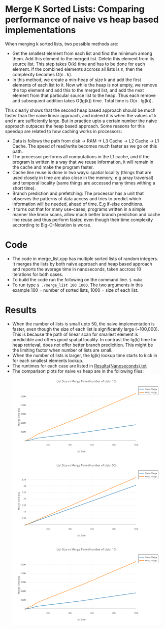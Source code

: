 # Merge K Sorted Lists: Comparing performance of naive vs heap based implementations
  When merging k sorted lists, two possible methods are:
  - Get the smallest element from each list and find the minimum among them. Add this element to the merged list. Delete this element from its source list. This step takes O(k) time and has to be done for each element. If the combined elements accross all lists is n, then the complexity becomes O(n . k).
  - In this method, we create a min-heap of size k and add the first elements of each list to it. Now while the heap is not empty, we remove the top element and add this to the merged list, and add the next element from that particular source list to the heap. Thus each remove and subsequent addition takes O(lg(k)) time. Total time is O(n . lg(k)).
  
  This clearly shows that the second heap based approach should be much faster than the naive linear approach, and indeed it is when the values of k and n are sufficiently large. But in practice upto a certain number the naive approach outpaces the heap based approach.
  Some reasons for this speedup are related to how caching works in processors:
  - Data is follows the path from disk -> RAM -> L3 Cache -> L2 Cache -> L1 Cache. The speed of read/write becomes much faster as we go on this path.
  - The processor performs all computations in the L1 cache, and if the program is written in a way that we reuse information, it will remain in the cache and make the program faster.
  - Cache line reuse is done in two ways: spatial locality (things that are used closely in time are also close in the memory, e.g array traversal) and temporal locality (same things are accessed many times withing a short time).
  - Branch prediction and prefetching: The processor has a unit that observes the patterns of data access and tries to predict which information will be needed, ahead of time. E.g if-else conditions.
  - It turns out that for many use-cases, programs written in a simple manner like linear scans, allow much better branch prediction and cache line reuse and thus perform faster, even though their time complexity accrording to Big-O-Notation is worse.
  
# Code
  - The code in merge_list.cpp has multiple sorted lists of random integers. It merges the lists by both naive approach and heap based approach and reports the average time in nanoseconds, taken accross 10 iterations for both cases.
  - To build the code run the following on the command line. ```$ make```
  - To run type ```$ ./merge_list 100 1000```. The two arguments in this example 100 = number of sorted lists, 1000 = size of each list.

# Results
  - When the number of lists is small upto 50, the naive implementation is faster, even though the size of each list is significantly large (~100,000). This is because the path of linear scan for smallest element is predictible and offers good spatial locality. In contrast the lg(k) time for heap retrieval, does not offer better branch predicition. This might be the limiting factor when number of lists are small.
  - When the number of lists is larger, the lg(k) lookup time starts to kick in for each smallest elements lookup.
  - The runtimes for each case are listed in [Results(Nanoseconds).txt](Results-Nanoseconds.txt)
  - The comparison plots for naive vs heap are in the following files: 
    ![Number of Lists: 10](NumList_10.png)
    ![Number of Lists: 50](NumList_50.png)
    ![Number of Lists: 100](NumList_10.png)